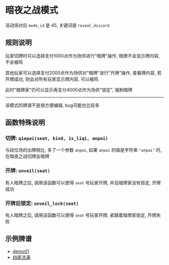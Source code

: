 # 暗夜之战模式

活动场对应 `mode_id` 是 45, 关键词是 `reveal_discard`

## 规则说明

玩家切牌时可以选择支付1000点作为场供进行"暗牌"操作, 暗牌不会显示牌内容, 不会被鸣

其他玩家可以选择支付2000点作为场供对"暗牌"进行"开牌"操作, 查看牌内容, 若开牌成功, 则会对所有玩家显示牌内容, 可以被鸣

此时"暗牌家"仍可以显示再支付4000点作为场供"锁定", 强制暗牌

---

该模式的牌谱不是很方便编辑, bug可能也比较多

## 函数特殊说明

### 切牌: `qiepai(seat, kind, is_liqi, anpai)`

与段位场的出牌相比, 多了一个参数 `anpai`, 如果 `anpai` 的值是字符串 `"anpai"` 时, 在暗夜之战切牌会暗牌

### 开牌: `unveil(seat)`

有人暗牌之后, 调用该函数可以使得 `seat` 号玩家开牌, 并且暗牌家没有锁定, 开牌成功

### 开牌后锁定: `unveil_lock(seat)`

有人暗牌之后, 调用该函数可以使得 `seat` 号玩家开牌, 紧跟着暗牌家锁定, 开牌失败

## 示例牌谱

- [demo01](demo01.js)
- [四家流满](四家流满.js)
